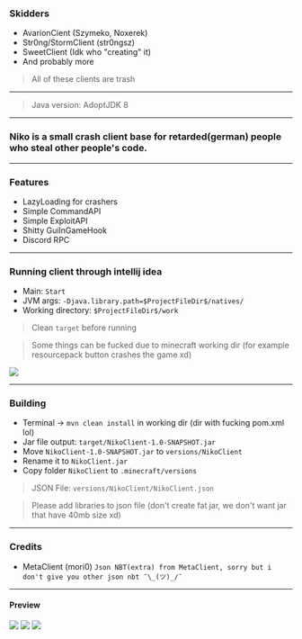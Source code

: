 ### Skidders
- AvarionCient (Szymeko, Noxerek)
- Str0ng/StormClient (str0ngsz)
- SweetClient (Idk who "creating" it)
- And probably more

> All of these clients are trash

---

> Java version: AdoptJDK 8
---

### Niko is a small crash client base for retarded(german) people who steal other people's code.

---

### Features
- LazyLoading for crashers
- Simple CommandAPI
- Simple ExploitAPI
- Shitty GuiInGameHook
- Discord RPC

---

### Running client through intellij idea
- Main: `Start`
- JVM args: `-Djava.library.path=$ProjectFileDir$/natives/`
- Working directory: `$ProjectFileDir$/work`

> Clean `target` before running

> Some things can be fucked due to minecraft working dir (for example resourcepack button crashes the game xd)


![](https://i.imgur.com/1ttvVCZ.png)

--- 

### Building
- Terminal -> `mvn clean install` in working dir (dir with fucking pom.xml lol)
- Jar file output:  `target/NikoClient-1.0-SNAPSHOT.jar`
- Move `NikoClient-1.0-SNAPSHOT.jar` to `versions/NikoClient`
- Rename it to `NikoClient.jar`
- Copy folder `NikoClient` to `.minecraft/versions`

> JSON File: `versions/NikoClient/NikoClient.json`

> Please add libraries to json file (don't create fat jar, we don't want jar that have 40mb size xd)

---

### Credits
- MetaClient (mori0) `Json NBT(extra) from MetaClient, sorry but i don't give you other json nbt ¯\_(ツ)_/¯`
---

#### Preview

![](https://i.imgur.com/ZlXz3yL.png)
![](https://i.imgur.com/89hJYV7.png)
![](https://i.imgur.com/gPkWI1l.png)
